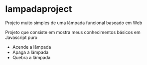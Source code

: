 # lampadaproject
Projeto muito simples de uma lâmpada funcional baseado em Web

Projeto que consiste em mostra meus conhecimentos básicos em Javascript puro

- Acende a lâmpada
- Apaga a lâmpada
- Quebra a lâmpada

